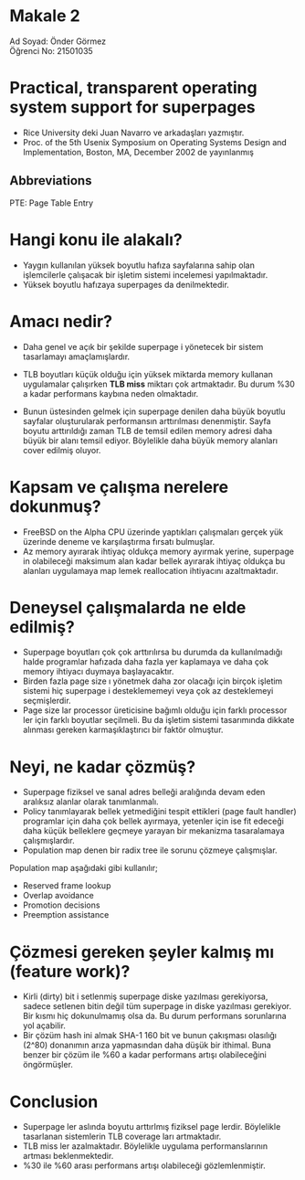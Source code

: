 # Makale 2

Ad Soyad: Önder Görmez  
Öğrenci No: 21501035

# Practical, transparent operating system support for superpages

* Rice University deki Juan Navarro ve arkadaşları yazmıştır.
* Proc. of the 5th Usenix Symposium on Operating Systems Design and Implementation, Boston, MA, December 2002 de yayınlanmış

## Abbreviations

PTE: Page Table Entry

# Hangi konu ile alakalı?

* Yaygın kullanılan yüksek boyutlu hafıza sayfalarına sahip olan işlemcilerle çalışacak bir işletim sistemi incelemesi yapılmaktadır.  
* Yüksek boyutlu hafızaya superpages da denilmektedir.

# Amacı nedir?

* Daha genel ve açık bir şekilde superpage i yönetecek bir sistem tasarlamayı amaçlamışlardır.

* TLB boyutları küçük olduğu için yüksek miktarda memory kullanan uygulamalar çalışırken **TLB miss** miktarı çok artmaktadır. Bu durum %30 a kadar performans kaybına neden olmaktadır.  
* Bunun üstesinden gelmek için superpage denilen daha büyük boyutlu sayfalar oluşturularak performansın arttırılması denenmiştir. Sayfa boyutu arttırıldığı zaman TLB de temsil edilen memory adresi daha büyük bir alanı temsil ediyor. Böylelikle daha büyük memory alanları cover edilmiş oluyor.

#  Kapsam ve çalışma nerelere dokunmuş?

* FreeBSD on the Alpha CPU üzerinde yaptıkları çalışmaları gerçek yük üzerinde deneme ve karşılaştırma fırsatı bulmuşlar.
* Az memory ayırarak ihtiyaç oldukça memory ayırmak yerine, superpage in olabileceği maksimum alan kadar bellek ayırarak ihtiyaç oldukça bu alanları uygulamaya map lemek reallocation ihtiyacını azaltmaktadır.

#  Deneysel çalışmalarda ne elde edilmiş?

* Superpage boyutları çok çok arttırılırsa bu durumda da kullanılmadığı halde programlar hafızada daha fazla yer kaplamaya ve daha çok memory ihtiyacı duymaya başlayacaktır.
* Birden fazla page size ı yönetmek daha zor olacağı için birçok işletim sistemi hiç superpage i desteklememeyi veya çok az desteklemeyi seçmişlerdir.
* Page size lar processor üreticisine bağımlı olduğu için farklı processor ler için farklı boyutlar seçilmeli. Bu da işletim sistemi tasarımında dikkate alınması gereken karmaşıklaştırıcı bir faktör olmuştur.

#  Neyi, ne kadar çözmüş?

* Superpage fiziksel ve sanal adres belleği aralığında devam eden aralıksız alanlar olarak tanımlanmalı.
* Policy tanımlayarak bellek yetmediğini tespit ettikleri (page fault handler) programlar için daha çok bellek ayırmaya, yetenler için ise fit edeceği daha küçük belleklere geçmeye yarayan bir mekanizma tasaralamaya çalışmışlardır.
* Population map denen bir radix tree ile sorunu çözmeye çalışmışlar.

Population map aşağıdaki gibi kullanılır;
* Reserved frame lookup
* Overlap avoidance
* Promotion decisions
* Preemption assistance

# Çözmesi gereken şeyler kalmış mı (feature work)?

* Kirli (dirty) bit i setlenmiş superpage diske yazılması gerekiyorsa, sadece setlenen bitin değil tüm superpage in diske yazılması gerekiyor. Bir kısmı hiç dokunulmamış olsa da. Bu durum performans sorunlarına yol açabilir.
* Bir çözüm hash ini almak SHA-1 160 bit ve bunun çakışması olasılığı (2^80) donanımın arıza yapmasından daha düşük bir ithimal. Buna benzer bir çözüm ile %60 a kadar performans artışı olabileceğini öngörmüşler.

# Conclusion

* Superpage ler aslında boyutu arttırlmış fiziksel page lerdir. Böylelikle tasarlanan sistemlerin TLB coverage ları artmaktadır.
* TLB miss ler azalmaktadır. Böylelikle uygulama performanslarının artması beklenmektedir.
* %30 ile %60 arası performans artışı olabileceği gözlemlenmiştir.
